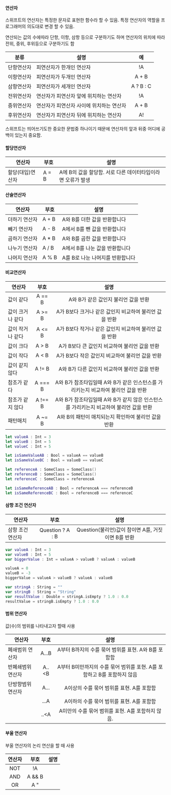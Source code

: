 #### 연산자
스위프트의 연산자는 특정한 문자로 표현한 함수라 할 수 있음. 특정 연산자의 역할을 프로그래머의 의도대로 변경 할 수 있음.

연산되는 값의 수에따라 단항, 이항, 삼항 등으로 구분하기도 하며 연산자의 위치에 따라 전위, 중위, 후위등으로 구분하기도 함

|분류|설명|예|
|---|---|:---:|
|단항연산자|피연산자가 한개인 연산자|!A|
|이항연산자|피연산자가 두개인 연산자|A + B|
|삼항연산자|피연산자가 세개인 연산자|A ? B : C|
|전위연산자|연산자가 피연산자 앞에 위치하는 연산자|!A|
|중위연산자|연산자가 피연산자 사이에 위치하는 연산자|A + B|
|후위연산자|연산자가 피연산자 뒤에 위치하는 연산자|A!|

스위프트는 띄어쓰기도한 중요한 문법중 하나이기 때문에 연산자의 앞과 뒤중 어디에 공백이 있는지 중요함.

#### 할당연산자
|연산자|부호|설명|
|---|---|---|
|할당(대입)연산자|A = B|A에 B의 값을 할당함. 서로 다른 데이터타입이라면 오류가 발생|

#### 산술연산자
|연산자|부호|설명|
|---|---|---|
|더하기 연산자|A + B|A와 B를 더한 값을 반환합니다|
|빼기 연산자|A - B|A에서 B를 뺀 값을 반환합니다|
|곱하기 연산자|A * B|A와 B를 곱한 값을 반환합니다|
|나누기 연산자|A / B|A에서 B를 나눈 값을 반환합니다|
|나머지 연산자|A % B|A를 B로 나눈 나머지를 반환합니다|

#### 비교연산자
|연산자|부호|설명|
|---|:---:|:---:|
|값이 같다|A == B|A와 B가 같은 값인지 불리언 값을 반환|
|값이 크거나 같다|A >= B|A가 B보다 크거나 같은 값인지 비교하여 불리언 값을 반환|
|값이 작거나 같다|A <= B|A가 B보다 작거나 같은 값인지 비교하여 불리언 값을 반환|
|값이 크다|A > B|A가 B보다 큰 값인지 비교하여 불리언 값을 반환|
|값이 작다|A < B|A가 B보다 작은 값인지 비교하여 불리언 값을 반환|
|값이 같지 않다|A != B|A와 B가 다른 값인지 비교하여 불리언 값을 반환|
|참조가 같다|A === B|A와 B가 참조타입일때 A와 B가 같은 인스턴스를 가리키는지 비교하여 불리언 값을 반환|
|참조가 같지 않다|A !== B|A와 B가 참조타입일때 A와 B가 같지 않은 인스턴스를 가리키는지 비교하여 불리언 값을 반환|
|패턴매치|A ~= B|A와 B의 패턴이 매치되는지 확인하여 불리언 값을 반환|

```swift
let valueA : Int = 3
let valueB : Int = 5
let valueC : Int = 5

let isSameValueAB : Bool = valueA == valueB
let isSameValueBC : Bool = valueB == valueC

let referenceA : SomeClass = SomeClass()
let referenceB : SomeClass = SomeClass()
let referenceC : SomeClass = referenceA

let isSameReferenceAB : Bool = referenceA === referenceB
let isSameReferenceBC : Bool = referenceB === referenceC
```

#### 삼항 조건 연산자
|연산자|부호|설명|
|---|:---:|:---:|
|삼항 조건 연산자|Question ? A : B|Question(불리언)값이 참이면 A를, 거짓이면 B를 반환|

```swift
var valueA : Int = 3
var valueB : Int = 5
var biggerValue : Int = valueA > valueB ? valueA : valueB

valueA = 0
valueB = -3
biggerValue = valueA > valueB ? valueA : valueB

var stringA : String = ""
var stringB : String = "String"
var resultValue : Double = stringA.isEmpty ? 1.0 : 0.0
resultValue = stringB.isEmpty ? 1.0 : 0.0
```

#### 범위 연산자
값(수)의 범위를 나타내고자 할때 사용

|연산자|부호|설명|
|---|:---:|:---:|
|폐쇄범위 연산자|A...B|A부터 B까지의 수를 묶어 범위를 표현. A와 B를 포함함|
|반폐쇄범위 연산자|A..<B|A부터 B미만까지의 수를 묶어 범위를 포현. A를 포함하고 B를 포함하지 않음|
|단방향범위 연산자|A...|A이상의 수를 묶어 범위를 표현. A를 포함함|
||...A|A이하의 수를 묶어 범위를 표현. A를 포함함|
||..<A|A미만의 수를 묶어 범위를 표현. A를 포함하지 않음.|

#### 부울 연산자
부울 연산자의 논리 연산을 할 때 사용

|연산자|부호|설명|
|:---:|:---:|:---:|
|NOT|!A|
|AND|A && B|
|OR|A "||" B|
